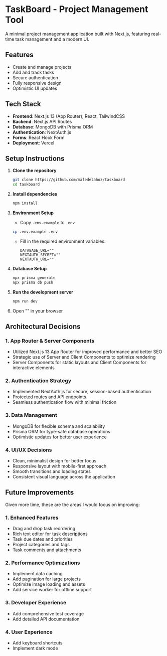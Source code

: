 # TaskBoard - Project Management Tool

A minimal project management application built with Next.js, featuring real-time task management and a modern UI.

## Features

- Create and manage projects
- Add and track tasks
- Secure authentication
- Fully responsive design
- Optimistic UI updates

## Tech Stack

- **Frontend**: Next.js 13 (App Router), React, TailwindCSS
- **Backend**: Next.js API Routes
- **Database**: MongoDB with Prisma ORM
- **Authentication**: NextAuth.js
- **Forms**: React Hook Form
- **Deployment**: Vercel

## Setup Instructions

1. **Clone the repository**
   ```bash
   git clone https://github.com/mafedelahoz/taskboard
   cd taskboard
   ```

2. **Install dependencies**
   ```bash
   npm install
   ```

3. **Environment Setup**
   - Copy `.env.example` to `.env`
   ```bash
   cp .env.example .env
   ```
   - Fill in the required environment variables:
     ```
     DATABASE_URL=""
     NEXTAUTH_SECRET=""
     NEXTAUTH_URL=""
     ```

4. **Database Setup**
   ```bash
   npx prisma generate
   npx prisma db push
   ```

5. **Run the development server**
   ```bash
   npm run dev
   ```

6. Open "" in your browser

## Architectural Decisions

### 1. App Router & Server Components
- Utilized Next.js 13 App Router for improved performance and better SEO
- Strategic use of Server and Client Components to optimize rendering
- Server Components for static layouts and Client Components for interactive elements

### 2. Authentication Strategy
- Implemented NextAuth.js for secure, session-based authentication
- Protected routes and API endpoints
- Seamless authentication flow with minimal friction

### 3. Data Management
- MongoDB for flexible schema and scalability
- Prisma ORM for type-safe database operations
- Optimistic updates for better user experience

### 4. UI/UX Decisions
- Clean, minimalist design for better focus
- Responsive layout with mobile-first approach
- Smooth transitions and loading states
- Consistent visual language across the application

## Future Improvements

Given more time, these are the areas I would focus on improving:

### 1. Enhanced Features
- Drag and drop task reordering
- Rich text editor for task descriptions
- Task due dates and priorities
- Project categories and tags
- Task comments and attachments

### 2. Performance Optimizations
- Implement data caching
- Add pagination for large projects
- Optimize image loading and assets
- Add service worker for offline support

### 3. Developer Experience
- Add comprehensive test coverage
- Add detailed API documentation

### 4. User Experience
- Add keyboard shortcuts
- Implement dark mode
